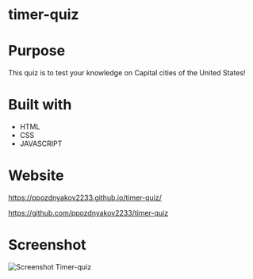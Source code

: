 # timer-quiz



# Purpose 
This quiz is to test your knowledge on Capital cities of the United States!


# Built with
* HTML
* CSS
* JAVASCRIPT


# Website
https://ppozdnyakov2233.github.io/timer-quiz/ </br>

https://github.com/ppozdnyakov2233/timer-quiz



# Screenshot 

![Screenshot Timer-quiz](https://user-images.githubusercontent.com/93790723/155024539-28becfb7-a3af-4d75-8078-225006761393.png)
